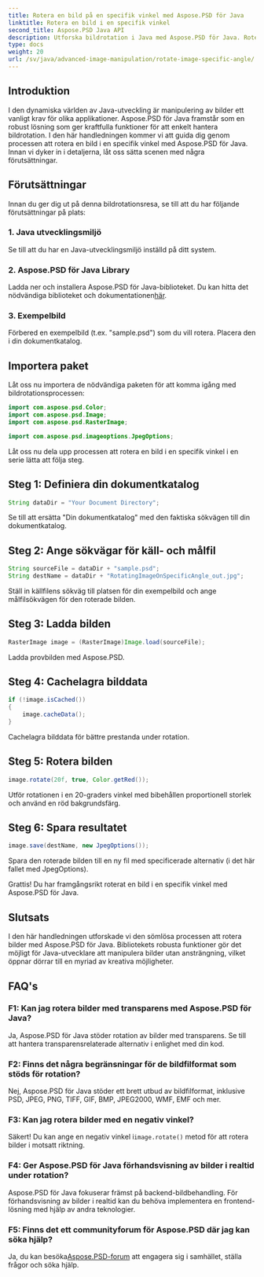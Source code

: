 ```yaml
---
title: Rotera en bild på en specifik vinkel med Aspose.PSD för Java
linktitle: Rotera en bild i en specifik vinkel
second_title: Aspose.PSD Java API
description: Utforska bildrotation i Java med Aspose.PSD för Java. Rotera bilder utan ansträngning i specifika vinklar.
type: docs
weight: 20
url: /sv/java/advanced-image-manipulation/rotate-image-specific-angle/
---
```

## Introduktion

I den dynamiska världen av Java-utveckling är manipulering av bilder ett vanligt krav för olika applikationer. Aspose.PSD för Java framstår som en robust lösning som ger kraftfulla funktioner för att enkelt hantera bildrotation. I den här handledningen kommer vi att guida dig genom processen att rotera en bild i en specifik vinkel med Aspose.PSD för Java. Innan vi dyker in i detaljerna, låt oss sätta scenen med några förutsättningar.

## Förutsättningar

Innan du ger dig ut på denna bildrotationsresa, se till att du har följande förutsättningar på plats:

### 1. Java utvecklingsmiljö
Se till att du har en Java-utvecklingsmiljö inställd på ditt system.

### 2. Aspose.PSD för Java Library
 Ladda ner och installera Aspose.PSD för Java-biblioteket. Du kan hitta det nödvändiga biblioteket och dokumentationen[här](https://reference.aspose.com/psd/java/).

### 3. Exempelbild
Förbered en exempelbild (t.ex. "sample.psd") som du vill rotera. Placera den i din dokumentkatalog.

## Importera paket

Låt oss nu importera de nödvändiga paketen för att komma igång med bildrotationsprocessen:

```java
import com.aspose.psd.Color;
import com.aspose.psd.Image;
import com.aspose.psd.RasterImage;

import com.aspose.psd.imageoptions.JpegOptions;
```

Låt oss nu dela upp processen att rotera en bild i en specifik vinkel i en serie lätta att följa steg.

## Steg 1: Definiera din dokumentkatalog

```java
String dataDir = "Your Document Directory";
```

Se till att ersätta "Din dokumentkatalog" med den faktiska sökvägen till din dokumentkatalog.

## Steg 2: Ange sökvägar för käll- och målfil

```java
String sourceFile = dataDir + "sample.psd";
String destName = dataDir + "RotatingImageOnSpecificAngle_out.jpg";
```

Ställ in källfilens sökväg till platsen för din exempelbild och ange målfilsökvägen för den roterade bilden.

## Steg 3: Ladda bilden

```java
RasterImage image = (RasterImage)Image.load(sourceFile);
```

Ladda provbilden med Aspose.PSD.

## Steg 4: Cachelagra bilddata

```java
if (!image.isCached())
{
    image.cacheData();
}
```

Cachelagra bilddata för bättre prestanda under rotation.

## Steg 5: Rotera bilden

```java
image.rotate(20f, true, Color.getRed());
```

Utför rotationen i en 20-graders vinkel med bibehållen proportionell storlek och använd en röd bakgrundsfärg.

## Steg 6: Spara resultatet

```java
image.save(destName, new JpegOptions());
```

Spara den roterade bilden till en ny fil med specificerade alternativ (i det här fallet med JpegOptions).

Grattis! Du har framgångsrikt roterat en bild i en specifik vinkel med Aspose.PSD för Java.

## Slutsats

I den här handledningen utforskade vi den sömlösa processen att rotera bilder med Aspose.PSD för Java. Bibliotekets robusta funktioner gör det möjligt för Java-utvecklare att manipulera bilder utan ansträngning, vilket öppnar dörrar till en myriad av kreativa möjligheter.

## FAQ's

### F1: Kan jag rotera bilder med transparens med Aspose.PSD för Java?

Ja, Aspose.PSD för Java stöder rotation av bilder med transparens. Se till att hantera transparensrelaterade alternativ i enlighet med din kod.

### F2: Finns det några begränsningar för de bildfilformat som stöds för rotation?

Nej, Aspose.PSD för Java stöder ett brett utbud av bildfilformat, inklusive PSD, JPEG, PNG, TIFF, GIF, BMP, JPEG2000, WMF, EMF och mer.

### F3: Kan jag rotera bilder med en negativ vinkel?

 Säkert! Du kan ange en negativ vinkel i`image.rotate()` metod för att rotera bilder i motsatt riktning.

### F4: Ger Aspose.PSD för Java förhandsvisning av bilder i realtid under rotation?

Aspose.PSD för Java fokuserar främst på backend-bildbehandling. För förhandsvisning av bilder i realtid kan du behöva implementera en frontend-lösning med hjälp av andra teknologier.

### F5: Finns det ett communityforum för Aspose.PSD där jag kan söka hjälp?

 Ja, du kan besöka[Aspose.PSD-forum](https://forum.aspose.com/c/psd/34) att engagera sig i samhället, ställa frågor och söka hjälp.